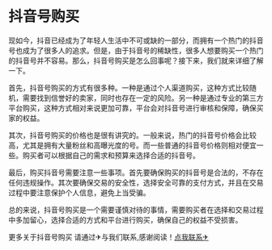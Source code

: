 # 抖音号购买

现如今，抖音已经成为了年轻人生活中不可或缺的一部分，而拥有一个热门的抖音号也成为了很多人的追求。但是，由于抖音号的稀缺性，很多人想要购买一个热门的抖音号并不容易。那么，抖音号购买是怎么回事呢？接下来，我们就来详细了解一下。

首先，抖音号购买的方式有很多种。一种是通过个人渠道购买，这种方式比较随机，需要找到信誉好的卖家，同时也存在一定的风险。另一种是通过专业的第三方平台购买，这种方式相对来说更加可靠，平台会对抖音号进行审核和保障，确保买家的权益。

其次，抖音号购买的价格也是很有讲究的。一般来说，热门的抖音号价格会比较高，尤其是拥有大量粉丝和高曝光度的号。而一些普通的抖音号价格则相对便宜一些。购买者可以根据自己的需求和预算来选择合适的抖音号。

最后，购买抖音号需要注意一些事项。首先要确保购买的抖音号是合法的，不存在任何违规操作。其次要确保交易的安全性，选择安全可靠的支付方式，并且在交易过程中要注意保护个人信息，避免上当受骗。

总的来说，抖音号购买是一个需要谨慎对待的事情，需要购买者在选择和交易过程中多加留心，选择合适的方式和平台进行购买，确保自己的权益不受损害。

更多关于抖音号购买 请通过✈与我们联系,感谢阅读！[点我联系✈](https://en.k02.cc)